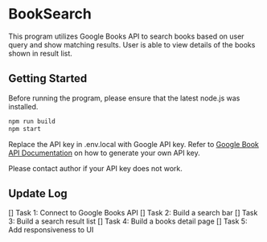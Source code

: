 # BookSearch
This program utilizes Google Books API to search books based on user query and show matching results.
User is able to view details of the books shown in result list.

## Getting Started

Before running the program, please ensure that the latest node.js was installed.
```bash
npm run build
npm start
```

Replace the API key in .env.local with Google API key. Refer to [Google Book API Documentation](https://developers.google.com/books/docs/v1/using) on how to generate your own API key.

Please contact author if your API key does not work.

## Update Log
[] Task 1: Connect to Google Books API
[] Task 2: Build a search bar
[] Task 3: Build a search result list
[] Task 4: Build a books detail page
[] Task 5: Add responsiveness to UI